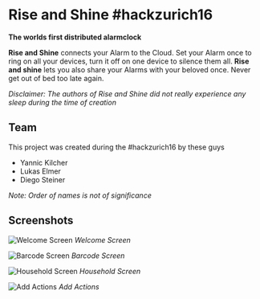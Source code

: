 # Rise and Shine #hackzurich16
**The worlds first distributed alarmclock**

**Rise and Shine** connects your Alarm to the Cloud. Set your Alarm once to ring on all
your devices, turn it off on one device to silence them all. **Rise and shine** lets you
also share your Alarms with your beloved once. Never get out of bed too late again.

_Disclaimer: The authors of Rise and Shine did not really experience any sleep
during the time of creation_

## Team

This project was created during the #hackzurich16 by these guys

* Yannic Kilcher
* Lukas Elmer
* Diego Steiner

_Note: Order of names is not of significance_

## Screenshots

![Welcome Screen](https://github.com/renuo/hack-zurich-2016/blob/master/doc/screenshots/welcome_screen.png)
_Welcome Screen_

![Barcode Screen](https://github.com/renuo/hack-zurich-2016/blob/master/doc/screenshots/barcode_screen.png)
_Barcode Screen_

![Household Screen](https://github.com/renuo/hack-zurich-2016/blob/master/doc/screenshots/household_screen.png)
_Household Screen_

![Add Actions](https://github.com/renuo/hack-zurich-2016/blob/master/doc/screenshots/add_actions.png)
_Add Actions_

